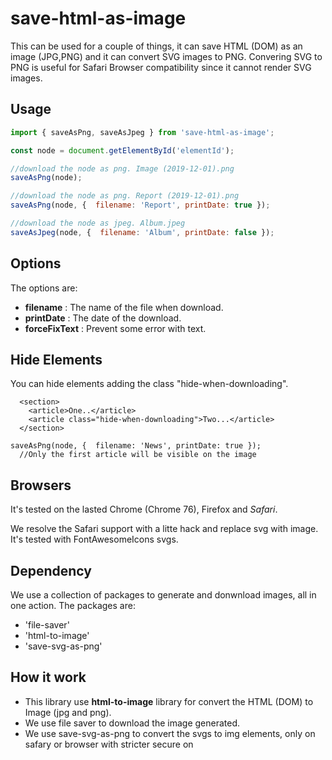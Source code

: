 # save-html-as-image
This can be used for a couple of things, it can save HTML (DOM) as an image (JPG,PNG) and it can convert SVG images to PNG.
Convering SVG to PNG is useful for Safari Browser compatibility since it cannot render SVG images.

## Usage

```js
import { saveAsPng, saveAsJpeg } from 'save-html-as-image';

const node = document.getElementById('elementId');

//download the node as png. Image (2019-12-01).png
saveAsPng(node);

//download the node as png. Report (2019-12-01).png
saveAsPng(node, {  filename: 'Report', printDate: true });

//download the node as jpeg. Album.jpeg
saveAsJpeg(node, {  filename: 'Album', printDate: false });

```

## Options

The options are: 
- **filename** : The name of the file when download.
- **printDate** : The date of the download.
- **forceFixText** : Prevent some error with text.


## Hide Elements

You can hide elements adding the class "hide-when-downloading".

```
  <section>
    <article>One..</article>
    <article class="hide-when-downloading">Two...</article>
  </section>
```

```
saveAsPng(node, {  filename: 'News', printDate: true });
  //Only the first article will be visible on the image
```

## Browsers
It's tested on the lasted Chrome (Chrome 76),  Firefox and *Safari*.

We resolve the Safari support with a litte hack and replace svg with image. It's tested with FontAwesomeIcons svgs.


## Dependency

We use a collection of packages to generate and donwnload images, all in one action.
The packages are:

- 'file-saver'
- 'html-to-image'
- 'save-svg-as-png'

## How it work

- This library use **html-to-image** library for convert the HTML (DOM) to Image (jpg and png).
- We use file saver to download the image generated.
- We use save-svg-as-png to convert the svgs to img elements, only on safary or browser with stricter secure on **<foreignObject>**
